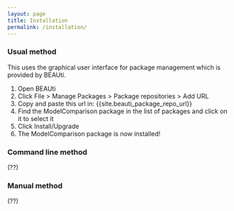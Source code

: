 ```yaml
---
layout: page
title: Installation
permalink: /installation/
---
```


### Usual method

This uses the graphical user interface for package management which is provided by BEAUti. 


1. Open BEAUti
2. Click File > Manage Packages > Package repositories > Add URL
3. Copy and paste this url in: {{site.beauti_package_repo_url}}
4. Find the ModelComparison package in the list of packages and click on it to select it
5. Click Install/Upgrade
6. The ModelComparison package is now installed!

### Command line method

(??)

### Manual method

(??)